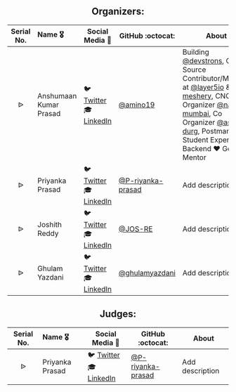 <div align="center">
  <h2 align="center"> Organizers: </h2>
</div>

|    Serial No.    |      Name :medal_military:    |     Social Media :wave:    | GitHub :octocat: | About |
|:-------------:|:-------------------|------------------|---------------|---------------|
| ᐉ | Anshumaan Kumar Prasad | :bird: [Twitter](https://twitter.com/aminostwt) <br>:mortar_board: [LinkedIn](https://www.linkedin.com/in/anshumaankumarprasad) | [@amino19](https://github.com/amino19)  | Building [@devstrons](https://github.com/devstrons), Open Source Contributor/Member at [@layer5io](https://github.com/layer5io) & [meshery](https://github.com/meshery), CNCF Organizer [@navi-mumbai](https://community.cncf.io/navi-mumbai), Co Organizer [@asia-durg](https://community.cncf.io/durg/), Postman Student Expert, Backend ❤️ Golang Mentor |
| ᐉ | Priyanka Prasad | :bird: [Twitter](https://twitter.com/Priyanka_p10) <br>:mortar_board: [LinkedIn](https://www.linkedin.com/in/priyanka677) | [@P-riyanka-prasad](https://github.com/P-riyanka-prasad)  | Add description |
| ᐉ | Joshith Reddy | :bird: [Twitter](https://twitter.com/JoshithReddy_g) <br>:mortar_board: [LinkedIn](https://www.linkedin.com/in/joshith-reddy-gopidi/) | [@JOS-RE](https://github.com/jos-re)  | Add description |
| ᐉ | Ghulam Yazdani | :bird: [Twitter](https://twitter.com/iamyazreza) <br>:mortar_board: [LinkedIn](https://www.linkedin.com/in/ghulamyazdani/) | [@ghulamyazdani](https://github.com/ghulamyazdani)  | Add description |

<div align="center">
  <h2 align="center"> Judges: </h2>
</div>

|    Serial No.    |      Name :medal_military:    |     Social Media :wave:    | GitHub :octocat: | About |
|:-------------:|:-------------------|------------------|---------------|---------------|
| ᐉ | Priyanka Prasad | :bird: [Twitter](https://twitter.com/Priyanka_p10) <br>:mortar_board: [LinkedIn](https://www.linkedin.com/in/priyanka677) | [@P-riyanka-prasad](https://github.com/P-riyanka-prasad)  | Add description |
